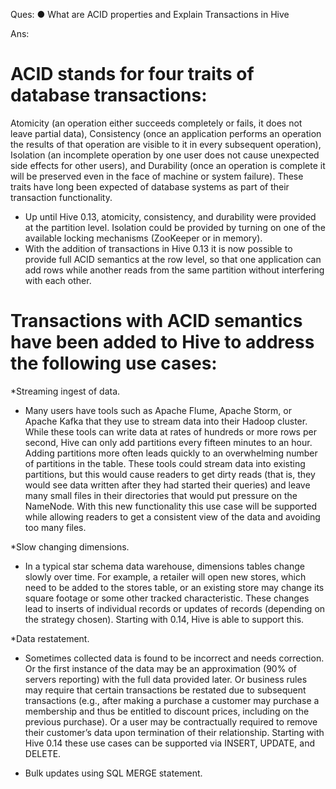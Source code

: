 Ques: ● What are ACID properties and Explain Transactions in Hive

Ans:
# ACID stands for four traits of database transactions: 
Atomicity (an operation either succeeds completely or fails, it does not leave partial data), Consistency (once an application performs an operation the results of that operation are visible to it in every subsequent operation), Isolation (an incomplete operation by one user does not cause unexpected side effects for other users), and Durability (once an operation is complete it will be preserved even in the face of machine or system failure).  These traits have long been expected of database systems as part of their transaction functionality.  
- Up until Hive 0.13, atomicity, consistency, and durability were provided at the partition level.  Isolation could be provided by turning on one of the available locking mechanisms (ZooKeeper or in memory). 
- With the addition of transactions in Hive 0.13 it is now possible to provide full ACID semantics at the row level, so that one application can add rows while another reads from the same partition without interfering with each other.

# Transactions with ACID semantics have been added to Hive to address the following use cases:

*Streaming ingest of data.
- Many users have tools such as Apache Flume, Apache Storm, or Apache Kafka that they use to stream data into their Hadoop cluster.  While these tools can write data at rates of hundreds or more rows per second, Hive can only add partitions every fifteen minutes to an hour.  Adding partitions more often leads quickly to an overwhelming number of partitions in the table.  These tools could stream data into existing partitions, but this would cause readers to get dirty reads (that is, they would see data written after they had started their queries) and leave many small files in their directories that would put pressure on the NameNode.  With this new functionality this use case will be supported while allowing readers to get a consistent view of the data and avoiding too many files.

*Slow changing dimensions.
- In a typical star schema data warehouse, dimensions tables change slowly over time.  For example, a retailer will open new stores, which need to be added to the stores table, or an existing store may change its square footage or some other tracked characteristic.  These changes lead to inserts of individual records or updates of records (depending on the strategy chosen).  Starting with 0.14, Hive is able to support this.

*Data restatement. 
- Sometimes collected data is found to be incorrect and needs correction.  Or the first instance of the data may be an approximation (90% of servers reporting) with the full data provided later.  Or business rules may require that certain transactions be restated due to subsequent transactions (e.g., after making a purchase a customer may purchase a membership and thus be entitled to discount prices, including on the previous purchase).  Or a user may be contractually required to remove their customer’s data upon termination of their relationship.  Starting with Hive 0.14 these use cases can be supported via INSERT, UPDATE, and DELETE.

- Bulk updates using SQL MERGE statement.
